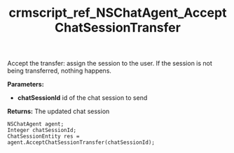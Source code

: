 ﻿---
title: crmscript_ref_NSChatAgent_AcceptChatSessionTransfer
description: ChatSessionEntity AcceptChatSessionTransfer(Integer chatSessionId)
intellisense: NSChatAgent.AcceptChatSessionTransfer
keywords: NSChatAgent,AcceptChatSessionTransfer
so.topic: reference
---

Accept the transfer: assign the session to the user. If the session is not being transferred, nothing happens.

**Parameters:**
 - **chatSessionId** id of the chat session to send

**Returns:** The updated chat session

```crmscript
NSChatAgent agent;
Integer chatSessionId;
ChatSessionEntity res = agent.AcceptChatSessionTransfer(chatSessionId);
```

